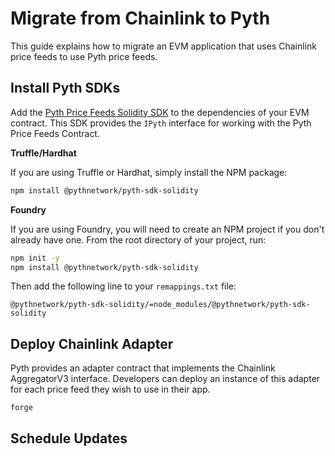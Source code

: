 # Migrate from Chainlink to Pyth

This guide explains how to migrate an EVM application that uses Chainlink price feeds to use Pyth price feeds.

## Install Pyth SDKs

Add the [Pyth Price Feeds Solidity SDK](https://github.com/pyth-network/pyth-crosschain/tree/main/target_chains/ethereum/sdk/solidity) to the dependencies of your EVM contract.
This SDK provides the `IPyth` interface for working with the Pyth Price Feeds Contract.

**Truffle/Hardhat**

If you are using Truffle or Hardhat, simply install the NPM package:

```bash
npm install @pythnetwork/pyth-sdk-solidity
```

**Foundry**

If you are using Foundry, you will need to create an NPM project if you don't already have one.
From the root directory of your project, run:

```bash
npm init -y
npm install @pythnetwork/pyth-sdk-solidity
```

Then add the following line to your `remappings.txt` file:

```text
@pythnetwork/pyth-sdk-solidity/=node_modules/@pythnetwork/pyth-sdk-solidity
```

## Deploy Chainlink Adapter

Pyth provides an adapter contract that implements the Chainlink AggregatorV3 interface.
Developers can deploy an instance of this adapter for each price feed they wish to use in their app.

```
forge
```

## Schedule Updates
